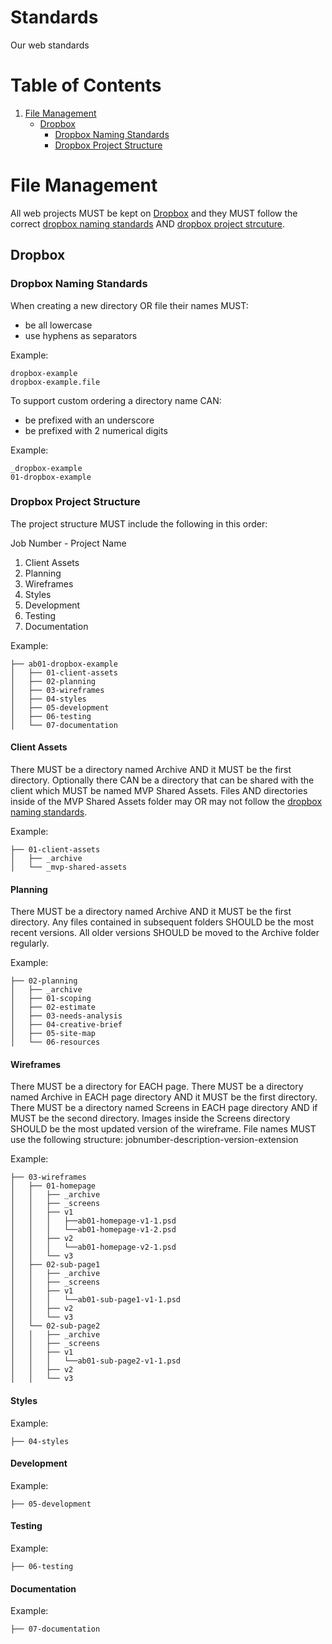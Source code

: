 Standards
=========

Our web standards

# Table of Contents
1. [File Management](#file-management)
    * [Dropbox](#dropbox)
        * [Dropbox Naming Standards](#dropbox-naming-standards)
        * [Dropbox Project Structure](#dropbox-project-structure)

# File Management
All web projects MUST be kept on [Dropbox](#dropbox) and they MUST follow the correct [dropbox naming standards](#dropbox-naming-standards) AND [dropbox project strcuture](#dropbox-project-structure).

## Dropbox

### Dropbox Naming Standards
When creating a new directory OR file their names MUST:
* be all lowercase
* use hyphens as separators
    
Example:
```
dropbox-example
dropbox-example.file
```
   
To support custom ordering a directory name CAN:
* be prefixed with an underscore
* be prefixed with 2 numerical digits
     
Example:
```
_dropbox-example
01-dropbox-example
```

### Dropbox Project Structure
The project structure MUST include the following in this order:

Job Number - Project Name

1. Client Assets
2. Planning
3. Wireframes
4. Styles
5. Development
6. Testing
7. Documentation
    
Example:
```
├── ab01-dropbox-example
│   ├── 01-client-assets
│   ├── 02-planning
│   ├── 03-wireframes
│   ├── 04-styles
│   ├── 05-development
│   ├── 06-testing
│   └── 07-documentation
```

#### Client Assets
There MUST be a directory named Archive AND it MUST be the first directory.
Optionally there CAN be a directory that can be shared with the client which MUST be named MVP Shared Assets.
Files AND directories inside of the MVP Shared Assets folder may OR may not follow the [dropbox naming standards](#dropbox-naming-standards).

Example:
```
├── 01-client-assets
│   ├── _archive
│   └── _mvp-shared-assets
```

#### Planning
There MUST be a directory named Archive AND it MUST be the first directory.
Any files contained in subsequent folders SHOULD be the most recent versions. 
All older versions SHOULD be moved to the Archive folder regularly.

Example:
```
├── 02-planning
│   ├── _archive
│   ├── 01-scoping
│   ├── 02-estimate
│   ├── 03-needs-analysis
│   ├── 04-creative-brief
│   ├── 05-site-map
│   └── 06-resources
```

#### Wireframes
There MUST be a directory for EACH page.
There MUST be a directory named Archive in EACH page directory AND it MUST be the first directory. 
There MUST be a directory named Screens in EACH page directory AND if MUST be the second directory.
Images inside the Screens directory SHOULD be the most updated version of the wireframe. 
File names MUST use the following structure: jobnumber-description-version-extension

Example:
```
├── 03-wireframes
│   ├── 01-homepage
│   │   ├── _archive
│   │   ├── _screens
│   │   ├── v1
│   │   │   ├──ab01-homepage-v1-1.psd
│   │   │   └──ab01-homepage-v1-2.psd
│   │   ├── v2
│   │   │   └──ab01-homepage-v2-1.psd
│   │   └── v3
│   ├── 02-sub-page1
│   │   ├── _archive
│   │   ├── _screens
│   │   ├── v1
│   │   │   └──ab01-sub-page1-v1-1.psd
│   │   ├── v2
│   │   └── v3
│   └── 02-sub-page2
│   │   ├── _archive
│   │   ├── _screens
│   │   ├── v1
│   │   │   └──ab01-sub-page2-v1-1.psd
│   │   ├── v2
│   │   └── v3
```

#### Styles

Example:
```
├── 04-styles
```

#### Development

Example:
```
├── 05-development
```

#### Testing

Example:
```
├── 06-testing
```

#### Documentation

Example:
```
├── 07-documentation
```